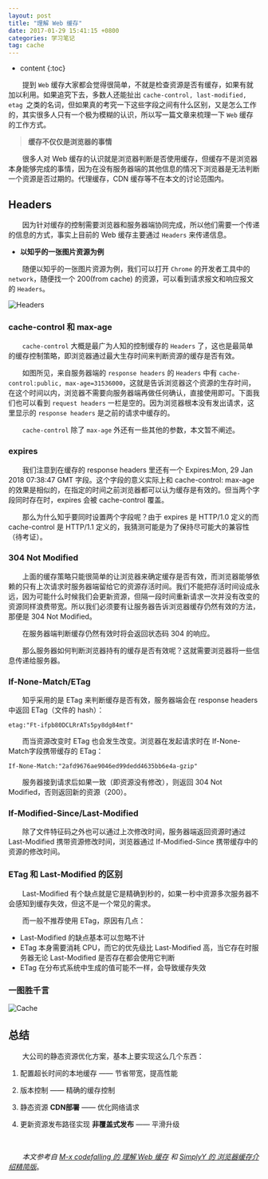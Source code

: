 ```yaml
---
layout: post
title: "理解 Web 缓存"
date: 2017-01-29 15:41:15 +0800
categories: 学习笔记
tag: cache
---
```


* content
{:toc}

　　提到 ```Web``` 缓存大家都会觉得很简单，不就是检查资源是否有缓存，如果有就加以利用。如果追究下去，多数人还能扯出 ```cache-control, last-modified, etag ```之类的名词，但如果真的考究一下这些字段之间有什么区别，又是怎么工作的，其实很多人只有一个极为模糊的认识，所以写一篇文章来梳理一下 ```Web``` 缓存的工作方式。<!-- more -->

> **缓存不仅仅是浏览器的事情**

　　很多人对 Web 缓存的认识就是浏览器判断是否使用缓存，但缓存不是浏览器本身能够完成的事情，因为在没有服务器端的其他信息的情况下浏览器是无法判断一个资源是否过期的。代理缓存，CDN 缓存等不在本文的讨论范围内。

## Headers

　　因为针对缓存的控制需要浏览器和服务器端协同完成，所以他们需要一个传递的信息的方式，事实上目前的 Web 缓存主要通过 ```Headers``` 来传递信息。

- **以知乎的一张图片资源为例**

　　随便以知乎的一张图片资源为例，我们可以打开 ```Chrome``` 的开发者工具中的 ```network```，随便找一个 200(from cache) 的资源，可以看到请求报文和响应报文的 ```Headers```。

<img src="{{ '/styles/images/cache/cache_1.png' | prepend: site.baseurl }}" alt="Headers" />

### cache-control 和 max-age

　　```cache-control``` 大概是最广为人知的控制缓存的 ```Headers``` 了，这也是最简单的缓存控制策略，即浏览器通过最大生存时间来判断资源的缓存是否有效。

　　如图所见，来自服务器端的 ```response headers``` 的 ```Headers``` 中有 ```cache-control:public, max-age=31536000```，这就是告诉浏览器这个资源的生存时间，在这个时间以内，浏览器不需要向服务器端再做任何确认，直接使用即可。下面我们也可以看到 ```request headers``` 一栏是空的。因为浏览器根本没有发出请求，这里显示的 ```response headers``` 是之前的请求中缓存的。

　　```cache-control``` 除了 ```max-age``` 外还有一些其他的参数，本文暂不阐述。

### expires

　　我们注意到在缓存的 response headers 里还有一个 Expires:Mon, 29 Jan 2018 07:38:47 GMT 字段。这个字段的意义实际上和 cache-control: max-age 的效果是相似的，在指定的时间之前浏览器都可以认为缓存是有效的。但当两个字段同时存在时，expires 会被 cache-control 覆盖。

　　那么为什么知乎要同时设置两个字段呢？由于 expires 是 HTTP/1.0 定义的而 cache-control 是 HTTP/1.1 定义的，我猜测可能是为了保持尽可能大的兼容性（待考证）。

### 304 Not Modified

　　上面的缓存策略只能很简单的让浏览器来确定缓存是否有效，而浏览器能够依赖的只有上次请求时服务器端留给它的资源存活时间。我们不能把存活时间设成永远，因为可能什么时候我们会更新资源，但隔一段时间重新请求一次并没有改变的资源同样浪费带宽。所以我们必须要有让服务器告诉浏览器缓存仍然有效的方法，那便是 304 Not Modified。

　　在服务器端判断缓存仍然有效时将会返回状态码 304 的响应。

　　那么服务器如何判断浏览器持有的缓存是否有效呢？这就需要浏览器将一些信息传递给服务器。

### If-None-Match/ETag

　　知乎采用的是 ETag 来判断缓存是否有效，服务器端会在 response headers 中返回 ETag（文件的 hash）：

```
etag:"Ft-ifpb80DCLRrATs5py8dg84mtf"
```

　　而当资源改变时 ETag 也会发生改变。浏览器在发起请求时在 If-None-Match字段携带缓存的 ETag：

```
If-None-Match:"2afd9676ae9046ed99dedd4635bb6e4a-gzip"
```

　　服务器接到请求后如果一致（即资源没有修改），则返回 304 Not Modified，否则返回新的资源（200）。

### If-Modified-Since/Last-Modified

　　除了文件特征码之外也可以通过上次修改时间，服务器端返回资源时通过 Last-Modified 携带资源修改时间，浏览器通过 If-Modified-Since 携带缓存中的资源的修改时间。

### ETag 和 Last-Modified 的区别

　　Last-Modified 有个缺点就是它是精确到秒的，如果一秒中资源多次服务器不会感知到缓存失效，但这不是一个常见的需求。

　　而一般不推荐使用 ETag，原因有几点：

- Last-Modified 的缺点基本可以忽略不计
- ETag 本身需要消耗 CPU，而它的优先级比 Last-Modified 高，当它存在时服务器无论 Last-Modified 是否存在都会使用它判断
- ETag 在分布式系统中生成的值可能不一样，会导致缓存失效

### 一图胜千言

<img src="{{ '/styles/images/cache/cache_2.png' | prepend: site.baseurl }}" alt="Cache" />

## 总结

　　大公司的静态资源优化方案，基本上要实现这么几个东西：

1. 配置超长时间的本地缓存 —— 节省带宽，提高性能

2. 版本控制 —— 精确的缓存控制

3. 静态资源 **CDN部署** —— 优化网络请求

4. 更新资源发布路径实现 **非覆盖式发布** —— 平滑升级

<br>

　　*本文参考自 [M-x codefalling 的 理解 Web 缓存](https://codefalling.com/2017/01/understand-web-cache) 和 [SimplyY 的 浏览器缓存介绍精简版](http://simplyy.space/article/57e8f1777a73cae6287343d0)*。